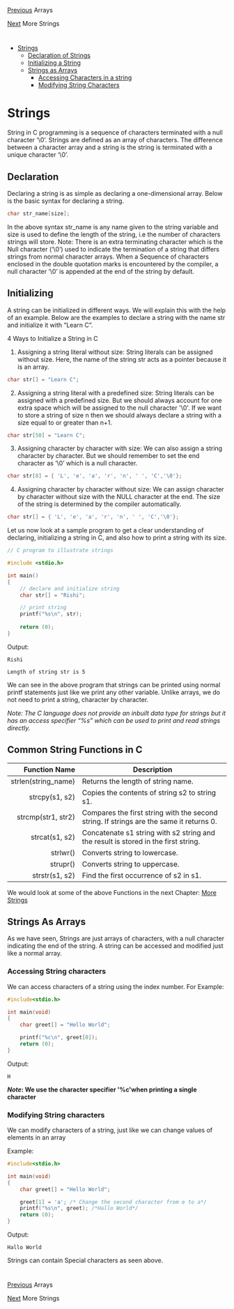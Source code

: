 [Previous](../03_Arrays/arrays.md) Arrays

[Next](../04_1_More_Strings/more_strings.md) More Strings
#
* [Strings](./strings.md#strings)
	* [Declaration of Strings](./strings.md$declaration)
	* [Initializing a String](./strings.md#initializing)
	* [Strings as Arrays](./strings.md#strings-as-arrays)
		* [Accessing Characters in a string](./strings.md#accessing-string-characters)
		* [Modifying String Characters](./strings.md#modifying-string-characters)


# Strings
String in C programming is a sequence of characters terminated with a null character ‘\0’. Strings are defined as an array of characters. The difference between a character array and a string is the string is terminated with a unique character ‘\0’.
## Declaration 
Declaring a string is as simple as declaring a one-dimensional array. Below is the basic syntax for declaring a string.
```C
char str_name[size];
```
In the above syntax str_name is any name given to the string variable and size is used to define the length of the string, i.e the number of characters strings will store. 
Note: There is an extra terminating character which is the Null character (‘\0’) used to indicate the termination of a string that differs strings from normal character arrays. When a Sequence of characters enclosed in the double quotation marks is encountered by the compiler, a null character ‘\0’ is appended at the end of the string by default.
## Initializing
A string can be initialized in different ways. We will explain this with the help of an example. Below are the examples to declare a string with the name str and initialize it with “Learn C”.

4 Ways to Initialize a String in C
1. Assigning a string literal without size: String literals can be assigned without size. Here, the name of the string str acts as a pointer because it is an array.
```C
char str[] = "Learn C"; 
```
2. Assigning a string literal with a predefined size: String literals can be assigned with a predefined size. But we should always account for one extra space which will be assigned to the null character '\0'. If we want to store a string of size n then we should always declare a string with a size equal to or greater than n+1.
```C
char str[50] = "Learn C";
```
3. Assigning character by character with size: We can also assign a string character by character. But we should remember to set the end character as ‘\0’ which is a null character.
```C
char str[8] = { 'L', 'e', 'a', 'r', 'n', ' ', 'C','\0'};
```
4. Assigning character by character without size: We can assign character by character without size with the NULL character at the end. The size of the string is determined by the compiler automatically.
```C
char str[] = { 'L', 'e', 'a', 'r', 'n', ' ', 'C','\0'};
```
Let us now look at a sample program to get a clear understanding of declaring, initializing a string in C, and also how to print a string with its size. 
```C
// C program to illustrate strings

#include <stdio.h>

int main()
{
	// declare and initialize string
	char str[] = "Rishi";

	// print string
	printf("%s\n", str);
	
	return (0);
}
```
Output:
```
Rishi

Length of string str is 5
```
We can see in the above program that strings can be printed using normal printf statements just like we print any other variable. Unlike arrays, we do not need to print a string, character by character. 

*Note: The C language does not provide an inbuilt data type for strings but it has an access specifier “%s” which can be used to print and read strings directly.*


## Common String Functions in C

| Function Name      |     Description |
| -----------------:  | --------------- |
|strlen(string_name) |	Returns the length of string name.
|strcpy(s1, s2)	    |    Copies the contents of string s2 to string s1.
|strcmp(str1, str2)	|    Compares the first string with the second string. If strings are the same it returns 0.
|strcat(s1, s2)	    |    Concatenate s1 string with s2 string and the result is stored in the first string.
|strlwr()	        |    Converts string to lowercase.
|strupr()	        |    Converts string to uppercase.
|strstr(s1, s2)	    |    Find the first occurrence of s2 in s1.

We would look at some of the above Functions in the next Chapter: [More Strings](../04_1_More_Strings/more_strings.md)

## Strings As Arrays
As we have seen, Strings are just arrays of characters, with a null character indicating the end of the string. A string can be accessed and modified just like a normal array.
### Accessing String characters
We can access characters of a string using the index number. For Example:
```C
#include<stdio.h>

int main(void)
{
	char greet[] = "Hello World";

	printf("%c\n", greet[0]);
	return (0);
}
```
Output: 
```
H
```
***Note*: We use the character specifier '%c'when printing a single character**
### Modifying String characters
We can modify characters of a string, just like we can change values of elements in an array

Example:
```C
#include<stdio.h>

int main(void)
{
	char greet[] = "Hello World";

	greet[1] = 'a'; /* Change the second character from e to a*/
	printf("%s\n", greet); /*Hallo World*/
	return (0);
}
```
Output:
```
Hallo World
```
Strings can contain Special characters as seen above.
#
[Previous](../03_Arrays/arrays.md) Arrays

[Next](../04_1_More_Strings/more_strings.md) More Strings
